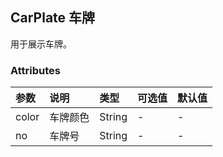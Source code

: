## CarPlate 车牌

用于展示车牌。



### Attributes

| 参数  | 说明     | 类型   | 可选值 | 默认值 |
| :---- | :------- | :----- | :----- | :----- |
| color | 车牌颜色 | String | -      | -      |
| no    | 车牌号   | String | -      | -      |


